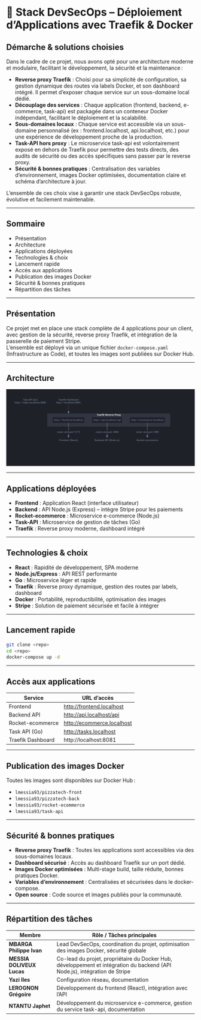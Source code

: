 # 🚀 Stack DevSecOps – Déploiement d’Applications avec Traefik & Docker

## Démarche & solutions choisies

Dans le cadre de ce projet, nous avons opté pour une architecture moderne et modulaire, facilitant le développement, la sécurité et la maintenance :

- **Reverse proxy Traefik** : Choisi pour sa simplicité de configuration, sa gestion dynamique des routes via labels Docker, et son dashboard intégré. Il permet d’exposer chaque service sur un sous-domaine local dédié.
- **Découplage des services** : Chaque application (frontend, backend, e-commerce, task-api) est packagée dans un conteneur Docker indépendant, facilitant le déploiement et la scalabilité.
- **Sous-domaines locaux** : Chaque service est accessible via un sous-domaine personnalisé (ex : frontend.localhost, api.localhost, etc.) pour une expérience de développement proche de la production.
- **Task-API hors proxy** : Le microservice task-api est volontairement exposé en dehors de Traefik pour permettre des tests directs, des audits de sécurité ou des accès spécifiques sans passer par le reverse proxy.
- **Sécurité & bonnes pratiques** : Centralisation des variables d’environnement, images Docker optimisées, documentation claire et schéma d’architecture à jour.

L’ensemble de ces choix vise à garantir une stack DevSecOps robuste, évolutive et facilement maintenable.

---

## Sommaire
- Présentation
- Architecture
- Applications déployées
- Technologies & choix
- Lancement rapide
- Accès aux applications
- Publication des images Docker
- Sécurité & bonnes pratiques
- Répartition des tâches
---

## Présentation

Ce projet met en place une stack complète de 4 applications pour un client, avec gestion de la sécurité, reverse proxy Traefik, et intégration de la passerelle de paiement Stripe.  
L’ensemble est déployé via un unique fichier `docker-compose.yaml` (Infrastructure as Code), et toutes les images sont publiées sur Docker Hub.

---

## Architecture

![Schéma d’architecture](docs/architecture.png)

---

## Applications déployées

- **Frontend** : Application React (interface utilisateur)
- **Backend** : API Node.js (Express) – intègre Stripe pour les paiements
- **Rocket-ecommerce** : Microservice e-commerce (Node.js)
- **Task-API** : Microservice de gestion de tâches (Go)
- **Traefik** : Reverse proxy moderne, dashboard intégré

---

## Technologies & choix

- **React** : Rapidité de développement, SPA moderne
- **Node.js/Express** : API REST performante
- **Go** : Microservice léger et rapide
- **Traefik** : Reverse proxy dynamique, gestion des routes par labels, dashboard
- **Docker** : Portabilité, reproductibilité, optimisation des images
- **Stripe** : Solution de paiement sécurisée et facile à intégrer

---

## Lancement rapide

```bash
git clone <repo>
cd <repo>
docker-compose up -d
```

---

## Accès aux applications

| Service              | URL d’accès                        |
|----------------------|-------------------------------------|
| Frontend             | http://frontend.localhost           |
| Backend API          | http://api.localhost/api            |
| Rocket-ecommerce     | http://ecommerce.localhost          |
| Task API (Go)        | http://tasks.localhost              |
| Traefik Dashboard    | http://localhost:8081               |

---

## Publication des images Docker

Toutes les images sont disponibles sur Docker Hub :
- `lmessia93/pizzatech-front`
- `lmessia93/pizzatech-back`
- `lmessia93/rocket-ecommerce`
- `lmessia93/task-api`

---

## Sécurité & bonnes pratiques

- **Reverse proxy Traefik** : Toutes les applications sont accessibles via des sous-domaines locaux.
- **Dashboard sécurisé** : Accès au dashboard Traefik sur un port dédié.
- **Images Docker optimisées** : Multi-stage build, taille réduite, bonnes pratiques Docker.
- **Variables d’environnement** : Centralisées et sécurisées dans le docker-compose.
- **Open source** : Code source et images publiés pour la communauté.

---

## Répartition des tâches

| Membre                      | Rôle / Tâches principales                                                                 |
|-----------------------------|------------------------------------------------------------------------------------------|
| **MBARGA Philippe Ivan**    | Lead DevSecOps, coordination du projet, optimisation des images Docker, sécurité globale |
| **MESSIA DOLIVEUX Lucas**   | Co-lead du projet, propriétaire du Docker Hub, développement et intégration du backend (API Node.js), intégration de Stripe |
| **Yazi Iles**               | Configuration réseau, documentation                                                      |
| **LEROGNON Grégoire**       | Développement du frontend (React), intégration avec l’API                                |
| **NTANTU Japhet**           | Développement du microservice e-commerce, gestion du service task-api, documentation     |

